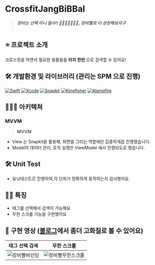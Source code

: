 # CrossfitJangBiBBal

> **_장비는 선택 아니 필수!! 🏃‍♀️🏋🏻‍♀️🤸‍♀️, 장비빨로 더 성장해보자구_** <br/><br/>

## ⭐️ 프로젝트 소개

크로스핏을 하면서 필요한 용품들을 **터치 한번** 으로 검색할 수 있어요!

## 🛠 개발환경 및 라이브러리 (관리는 SPM 으로 진행)
[![Swift](https://img.shields.io/badge/Swift-5.6-orange)]()
[![Xcode](https://img.shields.io/badge/Xcode-13.3.1-blue)]()
[![Snapkit](https://img.shields.io/badge/SnapKit-5.6.0-yellow)]()
[![Kingfisher](https://img.shields.io/badge/Kingfisher-7.2.1-blue)]()
[![Alamofire](https://img.shields.io/badge/Alamofire-5.6.1-important)]()

## 👩🏻‍💻 아키텍쳐 

### MVVM

> **MVVM**
- View 는 Snapkit을 활용해, 화면을 그리는 역할에만 집중하게끔 진행했습니다.
- Model의 데이터 관리, 로직 실행은 ViewModel 에서 진행되도로 했습니다.

## 🛠 Unit Test
- 유닛테스트르 진행하여,각 단위가 정확하게 동작하는지 검사했어요.

## 🏋️‍♂️ 특징
- 태그를 선택해서 검색이 가능해요
- 무한 스크롤 기능을 구현했어요

## 🎥 구현 영상 ([블로그](https://velog.io/@iammiori/MVVM-3.-viewController에서-bind)에서 좀더 고화질로 볼 수 있어요)
|태그 선택 검색|무한 스크롤|
|:---:|:---:|
|![장비빨바인딩](https://user-images.githubusercontent.com/46439995/178287070-11265a08-3692-4e63-a8d6-f91dbde9ce1d.gif)|![장비빨무한스크롤](https://user-images.githubusercontent.com/46439995/178287206-40696ba6-bf24-47d6-93fc-09f65fbf1130.gif)|

